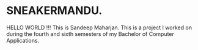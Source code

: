 # SNEAKERMANDU.
HELLO WORLD !!!
This is Sandeep Maharjan.
This is a project I worked on during the fourth and sixth semesters of my Bachelor of Computer Applications.
